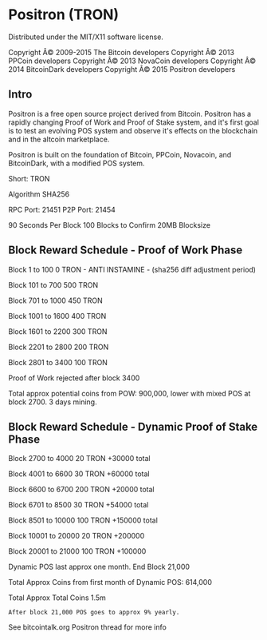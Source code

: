 Positron (TRON)
===================
Distributed under the MIT/X11 software license.

Copyright Â© 2009-2015 The Bitcoin developers
Copyright Â© 2013 PPCoin developers
Copyright Â© 2013 NovaCoin developers
Copyright Â© 2014 BitcoinDark developers
Copyright Â© 2015 Positron developers

Intro
-----
Positron is a free open source project derived from Bitcoin. Positron has a rapidly changing Proof of Work and Proof of Stake system, and it's first goal is to test an evolving POS system and observe it's effects on the blockchain and in the altcoin marketplace.

Positron is built on the foundation of Bitcoin, PPCoin, Novacoin, and BitcoinDark, with a modified POS system.

Short: TRON

Algorithm SHA256


RPC Port: 21451
P2P Port: 21454



90 Seconds Per Block
100 Blocks to Confirm
20MB Blocksize


Block Reward Schedule - Proof of Work Phase
-------------------------------------------
Block 1 to 100
    0 TRON - ANTI INSTAMINE - (sha256 diff adjustment period)

Block 101 to 700
    500 TRON
	
Block 701 to 1000
	450 TRON

Block 1001 to 1600
	400 TRON

Block 1601 to 2200
	300 TRON

Block 2201 to 2800
	200 TRON

Block 2801 to 3400
	100 TRON

Proof of Work rejected after block 3400


Total approx potential coins from POW: 900,000, lower with mixed POS at block 2700. 3 days mining.
 





Block Reward Schedule - Dynamic Proof of Stake Phase
-------------------------------------------
Block 2700 to 4000
	20 TRON
	+30000 total
	
Block 4001 to 6600
	30 TRON
	+60000 total

Block 6600 to 6700
	200 TRON
	+20000 total

Block 6701 to 8500
	30 TRON
	+54000 total

Block 8501 to 10000
	100 TRON 
	+150000 total

Block 10001 to 20000
	20 TRON
	+200000

Block 20001 to 21000
	100 TRON
	+100000

Dynamic POS last approx one month. End Block 21,000
	
Total Approx Coins from first month of Dynamic POS: 614,000

Total Approx Total Coins 1.5m

	After block 21,000 POS goes to approx 9% yearly.






See bitcointalk.org Positron thread for more info


